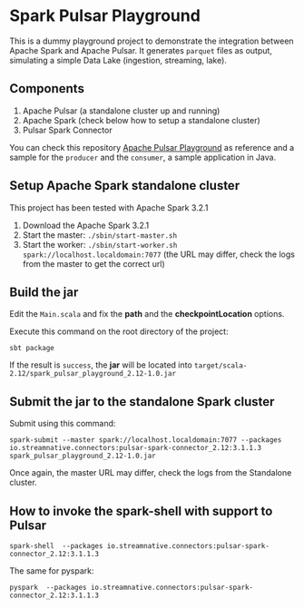 # Spark Pulsar Playground

This is a dummy playground project to demonstrate the integration between Apache Spark and Apache Pulsar. It generates `parquet` files as output, simulating a simple Data Lake (ingestion, streaming, lake). 

## Components

1. Apache Pulsar (a standalone cluster up and running)
2. Apache Spark (check below how to setup a standalone cluster)
3. Pulsar Spark Connector

You can check this repository [Apache Pulsar Playground](https://github.com/christiano/pulsar_playground) as reference and a sample for the `producer` and the `consumer`, a sample application in Java. 

## Setup Apache Spark standalone cluster

This project has been tested with Apache Spark 3.2.1

1. Download the Apache Spark 3.2.1
2. Start the master: `./sbin/start-master.sh`
3. Start the worker: `./sbin/start-worker.sh spark://localhost.localdomain:7077` (the URL may differ, check the logs from the master to get the correct url)

## Build the jar

Edit the `Main.scala` and fix the __path__ and the __checkpointLocation__ options.

Execute this command on the root directory of the project:

```
sbt package
```

If the result is `success`, the __jar__ will be located into `target/scala-2.12/spark_pulsar_playground_2.12-1.0.jar`

## Submit the jar to the standalone Spark cluster

Submit using this command:

```
spark-submit --master spark://localhost.localdomain:7077 --packages io.streamnative.connectors:pulsar-spark-connector_2.12:3.1.1.3 spark_pulsar_playground_2.12-1.0.jar
```

Once again, the master URL may differ, check the logs from the Standalone cluster. 

## How to invoke the spark-shell with support to Pulsar

```
spark-shell  --packages io.streamnative.connectors:pulsar-spark-connector_2.12:3.1.1.3
```

The same for pyspark:

```
pyspark  --packages io.streamnative.connectors:pulsar-spark-connector_2.12:3.1.1.3
```
